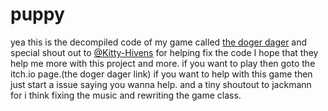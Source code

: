 # puppy
 yea this is the decompiled code of my game called <a href="https://puppylover20121031.itch.io/thedodger">the doger dager</a> and special shout out to <a href="https://github.com/Kitty-Hivens">@Kitty-Hivens</a> for helping fix the code I hope that they help me more with this project and more. if you want to play then goto the itch.io page.(the doger dager link) if you want to help with this game then just start a issue saying you wanna help. and a tiny shoutout to jackmann for i think fixing the music and rewriting the game class. 
 
 